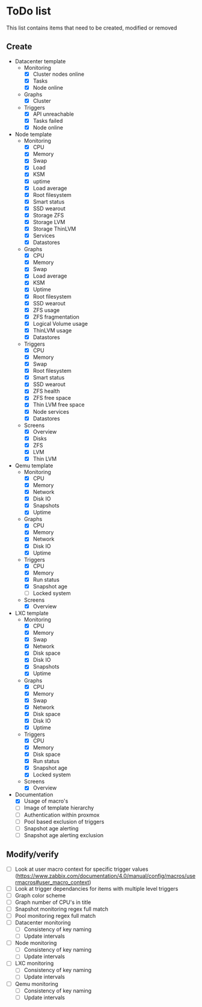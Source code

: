 # ToDo list

This list contains items that need to be created, modified or removed

## Create

* Datacenter template
  * Monitoring
    * [x] Cluster nodes online
    * [x] Tasks
    * [x] Node online
  * Graphs
    * [x] Cluster
  * Triggers
    * [x] API unreachable
    * [x] Tasks failed
    * [x] Node online
* Node template
  * Monitoring
    * [x] CPU
    * [x] Memory
    * [x] Swap
    * [x] Load
    * [x] KSM
    * [x] uptime
    * [x] Load average
    * [x] Root filesystem
    * [x] Smart status
    * [x] SSD wearout
    * [x] Storage ZFS
    * [x] Storage LVM
    * [x] Storage ThinLVM
    * [x] Services
    * [x] Datastores
  * Graphs
    * [x] CPU
    * [x] Memory
    * [x] Swap
    * [x] Load average
    * [x] KSM
    * [x] Uptime
    * [x] Root filesystem
    * [x] SSD wearout
    * [x] ZFS usage
    * [x] ZFS fragmentation
    * [x] Logical Volume usage
    * [x] ThinLVM usage
    * [x] Datastores
  * Triggers
    * [x] CPU
    * [x] Memory
    * [x] Swap
    * [x] Root filesystem
    * [x] Smart status
    * [x] SSD wearout
    * [x] ZFS health
    * [x] ZFS free space
    * [x] Thin LVM free space
    * [x] Node services
    * [x] Datastores
  * Screens
    * [x] Overview
    * [x] Disks
    * [x] ZFS
    * [x] LVM
    * [x] Thin LVM
* Qemu template
  * Monitoring
    * [x] CPU
    * [x] Memory
    * [x] Network
    * [x] Disk IO
    * [x] Snapshots
    * [x] Uptime
  * Graphs
    * [x] CPU
    * [x] Memory
    * [x] Network
    * [x] Disk IO
    * [x] Uptime
  * Triggers
    * [x] CPU
    * [x] Memory
    * [x] Run status
    * [x] Snapshot age
    * [ ] Locked system
  * Screens
    * [x] Overview
* LXC template
  * Monitoring
    * [x] CPU
    * [x] Memory
    * [x] Swap
    * [x] Network
    * [x] Disk space
    * [x] Disk IO
    * [x] Snapshots
    * [x] Uptime
  * Graphs
    * [x] CPU
    * [x] Memory
    * [x] Swap
    * [x] Network
    * [x] Disk space
    * [x] Disk IO
    * [x] Uptime
  * Triggers
    * [x] CPU
    * [x] Memory
    * [x] Disk space
    * [x] Run status
    * [x] Snapshot age
    * [x] Locked system
  * Screens
    * [x] Overview
* Documentation
  * [x] Usage of macro's
  * [ ] Image of template hierarchy
  * [ ] Authentication within proxmox
  * [ ] Pool based exclusion of triggers
  * [ ] Snapshot age alerting
  * [ ] Snapshot age alerting exclusion

## Modify/verify

* [ ] Look at user macro context for specific trigger values (https://www.zabbix.com/documentation/4.0/manual/config/macros/usermacros#user_macro_context)
* [ ] Look at trigger dependancies for items with multiple level triggers
* [ ] Graph color scheme
* [ ] Graph number of CPU's in title
* [ ] Snapshot monitoring regex full match
* [ ] Pool monitoring regex full match
* [ ] Datacenter monitoring
  * [ ] Consistency of key naming
  * [ ] Update intervals
* [ ] Node monitoring
  * [ ] Consistency of key naming
  * [ ] Update intervals
* [ ] LXC monitoring
  * [ ] Consistency of key naming
  * [ ] Update intervals
* [ ] Qemu monitoring
  * [ ] Consistency of key naming
  * [ ] Update intervals
